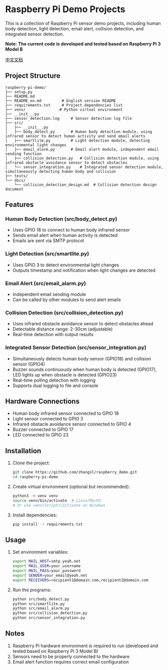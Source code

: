 # Raspberry Pi Demo Projects

This is a collection of Raspberry Pi sensor demo projects, including human body detection, light detection, email alert, collision detection, and integrated sensor detection.

**Note: The current code is developed and tested based on Raspberry Pi 3 Model B**

[中文文档](README_zh.md)

## Project Structure

```
raspberry-pi-demo/
├── setup.py
├── README.md
├── README_en.md         # English version README
├── requirements.txt     # Project dependencies list
├── venv/               # Python virtual environment
├── __init__.py
├── sensor_detection.log     # Sensor detection log file
├── src/
│   ├── __init__.py
│   ├── body_detect.py       # Human body detection module, using infrared sensor to detect human activity and send email alerts
│   ├── smartlite.py         # Light detection module, detecting environmental light changes
│   ├── email_alarm.py       # Email alert module, independent email sending function
│   ├── collision_detection.py   # Collision detection module, using infrared obstacle avoidance sensor to detect obstacles
│   └── sensor_integration.py    # Integrated sensor detection module, simultaneously detecting human body and collision
├── tests/
└── docs/
    └── collision_detection_design.md  # Collision detection design document
```

## Features

### Human Body Detection (src/body_detect.py)
- Uses GPIO 18 to connect to human body infrared sensor
- Sends email alert when human activity is detected
- Emails are sent via SMTP protocol

### Light Detection (src/smartlite.py)
- Uses GPIO 3 to detect environmental light changes
- Outputs timestamp and notification when light changes are detected

### Email Alert (src/email_alarm.py)
- Independent email sending module
- Can be called by other modules to send alert emails

### Collision Detection (src/collision_detection.py)
- Uses infrared obstacle avoidance sensor to detect obstacles ahead
- Detectable distance range: 2-30cm (adjustable)
- Real-time detection with output results

### Integrated Sensor Detection (src/sensor_integration.py)
- Simultaneously detects human body sensor (GPIO18) and collision sensor (GPIO4)
- Buzzer sounds continuously when human body is detected (GPIO17), LED lights up when obstacle is detected (GPIO23)
- Real-time polling detection with logging
- Supports dual logging to file and console

## Hardware Connections

- Human body infrared sensor connected to GPIO 18
- Light sensor connected to GPIO 3
- Infrared obstacle avoidance sensor connected to GPIO 4
- Buzzer connected to GPIO 17
- LED connected to GPIO 23

## Installation

1. Clone the project:
   ```bash
   git clone https://github.com/zhangsl/raspberry_demo.git
   cd raspberry-pi-demo
   ```

2. Create virtual environment (optional but recommended):
   ```bash
   python3 -m venv venv
   source venv/bin/activate  # Linux/MacOS
   # Or use venv\Scripts\activate on Windows
   ```

3. Install dependencies:
   ```bash
   pip install -r requirements.txt
   ```

## Usage

1. Set environment variables:
   ```bash
   export MAIL_HOST=smtp.yeah.net
   export MAIL_USER=your_username
   export MAIL_PASS=your_password
   export SENDER=your_email@yeah.net
   export RECEIVERS=recipient1@domain.com,recipient2@domain.com
   ```

2. Run the programs:
   ```bash
   python src/body_detect.py
   python src/smartlite.py
   python src/email_alarm.py
   python src/collision_detection.py
   python src/sensor_integration.py
   ```

## Notes

1. Raspberry Pi hardware environment is required to run (developed and tested based on Raspberry Pi 3 Model B)
2. Sensors need to be properly connected to the hardware
3. Email alert function requires correct email configuration
